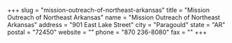 +++
slug = "mission-outreach-of-northeast-arkansas"
title = "Mission Outreach of Northeast Arkansas"
name = "Mission Outreach of Northeast Arkansas"
address = "901 East Lake Street"
city = "Paragould"
state = "AR"
postal = "72450"
website = ""
phone = "870 236-8080"
fax = ""
+++
